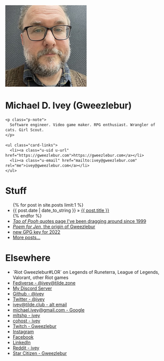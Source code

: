 <main>
  <div class="h-card" rel="author">
    <img class="u-photo" alt="My profile photo" src="me.jpg" />
    <h1>
      <span class="p-name">Michael D. Ivey</span>
      <span class="p-nickname">(Gweezlebur)</span>
    </h1>

    <p class="p-note">
      Software engineer. Video game maker. RPG enthusiast. Wrangler of cats. Girl Scout.
    </p>

    <ul class="card-links">
      <li><a class="u-uid u-url" href="https://gweezlebur.com">https://gweezlebur.com</a></li>
      <li><a class="u-email" href="mailto:ivey@gweezlebur.com" rel="me">ivey@gweezlebur.com</a></li>
    </ul>
  </div>

  <h1>Stuff</h1>
  <ul class="posts">
    {% for post in site.posts limit:1 %}
      <li><span>{{ post.date | date_to_string }}</span> &raquo; <a href="{{ post.url }}">{{ post.title }}</a></li>
    {% endfor %}
    <li><a href="/pooh.html"><i>Tao of Pooh</i> quotes page I've been dragging around since 1999</a></li>
    <li><a href="/poem.html"><i>Poem for Jen</i>, the origin of Gweezlebur</a></li>
    <li><a rel="pgpkey" href="BA7ECBB6D4F40AEC02F38B05D65AFD1028BBA035.asc">new GPG key for 2022</a></li>
    <li><a href="posts.html">More posts...</a></li>
  </ul>

  <h1>Elsewhere</h1>
  <ul>
    <li>`Riot Gweezlebur#LOR` on Legends of Runeterra, League of Legends, Valorant, other Riot games</li>
    <li><a href="https://tilde.zone/@ivey" rel="me">Fediverse - @ivey@tilde.zone</a></li>
    <li><a href="https://discord.gg/ZcUq4Hu" rel="discord">My Discord Server</a></li>
    <li><a href="https://github.com/ivey" rel="me">Github - @ivey</a></li>
    <li><a href="https://twitter.com/ivey" rel="me">Twitter - @ivey</a></li>
    <li><a href="mailto:ivey@tilde.club" rel="me">ivey@tilde.club - alt email</a></li>
    <li><a href="mailto:michael.ivey@google.com" rel="me">michael.ivey@gmail.com - Google</a></li>
    <li><a href="https://mltshp.com/user/ivey" rel="me">mltshp - ivey</a></li>
    <li><a href="https://cohost.org/ivey" rel="me">cohost - ivey</a></li>
    <li><a href="https://twitch.tv/gweezlebur" rel="me">Twitch - Gweezlebur</a></li>
    <li><a href="https://www.instagram.com/ivey/" rel="me">Instagram</a></li>
    <li><a href="https://www.facebook.com/michaelivey/" rel="me">Facebook</a></li>
    <li><a href="https://www.linkedin.com/in/michaelivey/" rel="me">LinkedIn</a></li>
    <li><a href="https://reddit.com/u/ivey" rel="me">Reddit - ivey</a></li>
    <li><a href="https://robertsspaceindustries.com/citizens/Gweezlebur" rel="me">Star Citizen - Gweezlebur</a></li>
  </ul>
</main>
